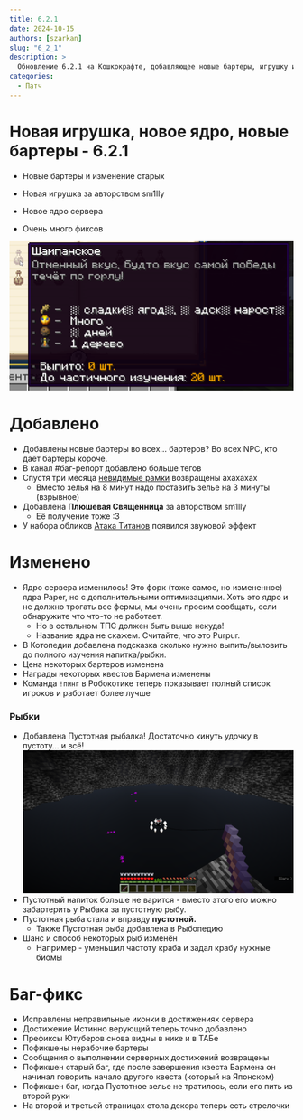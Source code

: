 ```yaml
---
title: 6.2.1
date: 2024-10-15
authors: [szarkan]
slug: "6_2_1"
description: >
  Обновление 6.2.1 на Кошкокрафте, добавляющее новые бартеры, игрушку и много фиксов
categories:
  - Патч
---
```


# Новая игрушка, новое ядро, новые бартеры - 6.2.1

- Новые бартеры и изменение старых

- Новая игрушка за авторством sm1lly

- Новое ядро сервера

- Очень много фиксов

![Обложка обновления 6.2.1](../../assets/updates/6_2_1/cotopedia_tip.png)

<!-- more -->

# Добавлено

- Добавлены новые бартеры во всех… бартеров? Во всех NPC, кто даёт бартеры короче.
- В канал #баг-репорт добавлено больше тегов
- Спустя три месяца [невидимые рамки](../../items/blocks/invis_frame.md) возвращены ахахахах
    - Вместо зелья на 8 минут надо поставить зелье на 3 минуты (взрывное)
- Добавлена **Плюшевая Священница** за авторством sm1lly
    - Её получение тоже :3
- У набора обликов [Атака Титанов](../../info/donate.md#облики) появился звуковой эффект

# Изменено

- Ядро сервера изменилось! Это форк (тоже самое, но измененное) ядра Paper, но с дополнительными оптимизациями. Хоть это ядро и не должно трогать все фермы, мы очень просим сообщать, если обнаружите что что-то не работает.
    - Но в остальном ТПС должен быть выше некуда!
    - Название ядра не скажем. Считайте, что это Purpur.
- В Котопедии добавлена подсказка сколько нужно выпить/выловить до полного изучения напитка/рыбки.
- Цена некоторых бартеров изменена
- Награды некоторых квестов Бармена изменены
- Команда `!пинг` в Робокотике теперь показывает полный список игроков и работает более лучше

### Рыбки

- Добавлена Пустотная рыбалка! Достаточно кинуть удочку в пустоту… и всё!
    ![Пустотная рыбалка на Кошкокрафте](../../assets/fishing/void_fishing.png)
- Пустотный напиток больше не варится - вместо этого его можно забартерить у Рыбака за пустотную рыбу.
- Пустотная рыба стала и вправду **пустотной.**
    - Также Пустотная рыба добавлена в Рыбопедию
- Шанс и способ некоторых рыб изменён
    - Например - уменьшил частоту краба и задал крабу нужные биомы

# Баг-фикс

- Исправлены неправильные иконки в достижениях сервера
- Достижение Истинно верующий теперь точно добавлено
- Префиксы Ютуберов снова видны в нике и в ТАБе
- Пофикшены нерабочие бартеры
- Сообщения о выполнении серверных достижений возвращены
- Пофикшен старый баг, где после завершения квеста Бармена он начинал говорить начало другого квеста (который на Японском)
- Пофикшен баг, когда Пустотное зелье не тратилось, если его пить из второй руки
- На второй и третьей страницах стола декора теперь есть стрелочки